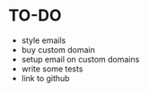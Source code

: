 # TO-DO

- style emails
- buy custom domain
- setup email on custom domains
- write some tests
- link to github
